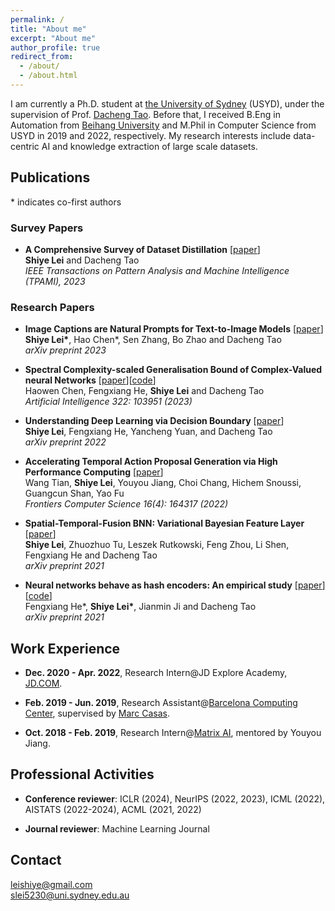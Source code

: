 ```yaml
---
permalink: /
title: "About me"
excerpt: "About me"
author_profile: true
redirect_from: 
  - /about/
  - /about.html
---
```


I am currently a Ph.D. student at [the University of Sydney](https://www.sydney.edu.au/) (USYD), under the supervision of Prof. [Dacheng Tao](https://www.sydney.edu.au/engineering/about/our-people/academic-staff/dacheng-tao.html). Before that, I received B.Eng in Automation from [Beihang University](https://ev.buaa.edu.cn/) and M.Phil in Computer Science from USYD in 2019 and 2022, respectively. My research interests include data-centric AI and knowledge extraction of large scale datasets.



Publications
-----

\* indicates co-first authors

### Survey Papers
- **A Comprehensive Survey of Dataset Distillation** [[paper](https://doi.org/10.1109/TPAMI.2023.3322540)] \
  **Shiye Lei** and Dacheng Tao \
  *IEEE Transactions on Pattern Analysis and Machine Intelligence (TPAMI), 2023*

### Research Papers

- **Image Captions are Natural Prompts for Text-to-Image Models** [[paper](https://arxiv.org/pdf/2307.08526.pdf)] \
  **Shiye Lei\***, Hao Chen\*, Sen Zhang, Bo Zhao and Dacheng Tao \
  *arXiv preprint 2023*


  
- **Spectral Complexity-scaled Generalisation Bound of Complex-Valued neural Networks** [[paper](https://doi.org/10.1016/j.artint.2023.103951)][[code](https://github.com/LeavesLei/cvnn_generalization)] \
  Haowen Chen, Fengxiang He, **Shiye Lei** and Dacheng Tao \
  *Artificial Intelligence 322: 103951 (2023)*

  
- **Understanding Deep Learning via Decision Boundary** [[paper](https://arxiv.org/pdf/2206.01515.pdf)] \
  **Shiye Lei**, Fengxiang He, Yancheng Yuan,  and Dacheng Tao \
  *arXiv preprint 2022*

- **Accelerating Temporal Action Proposal Generation via High Performance Computing** [[paper](https://doi.org/10.1007/s11704-021-0173-7)] \
  Wang Tian, **Shiye Lei**, Youyou Jiang, Choi Chang, Hichem Snoussi, Guangcun Shan, Yao Fu \
  *Frontiers Computer Science 16(4): 164317 (2022)*

- **Spatial-Temporal-Fusion BNN: Variational Bayesian Feature Layer** [[paper](https://arxiv.org/pdf/2112.06281.pdf)] \
  **Shiye Lei**, Zhuozhuo Tu, Leszek Rutkowski, Feng Zhou, Li Shen, Fengxiang He and Dacheng Tao \
  *arXiv preprint 2021*

- **Neural networks behave as hash encoders: An empirical study** [[paper](https://arxiv.org/pdf/2101.05490.pdf)][[code](https://github.com/LeavesLei/activation-code)] \
  Fengxiang He\*, **Shiye Lei\***, Jianmin Ji and Dacheng Tao \
  *arXiv preprint 2021*


Work Experience
-----

- **Dec. 2020 - Apr. 2022**, Research Intern@JD Explore Academy, [JD.COM](https://corporate.jd.com/home).

- **Feb. 2019 - Jun. 2019**, Research Assistant@[Barcelona Computing Center](https://www.bsc.es/), supervised by [Marc Casas](https://www.bsc.es/casas-marc).

- **Oct. 2018 - Feb. 2019**, Research Intern@[Matrix AI](https://www.matrix.io/), mentored by Youyou Jiang.


Professional Activities
-----
- **Conference reviewer**: ICLR (2024), NeurIPS (2022, 2023), ICML (2022), AISTATS (2022-2024), ACML (2021, 2022)

- **Journal reviewer**: Machine Learning Journal


Contact
-----
[leishiye@gmail.com](mailto:leishiye@gmail.com)  
[slei5230@uni.sydney.edu.au](mailto:slei5230@uni.sydney.edu.au) 

